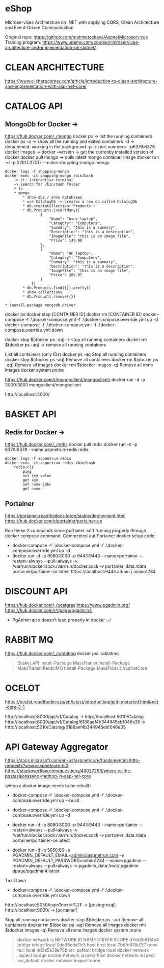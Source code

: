 # eShop
Microservices Architecture on .NET with applying CQRS, Clean Architecture and Event-Driven Communication

Original repo: https://github.com/mehmetozkaya/AspnetMicroservices
Training program: https://www.udemy.com/course/microservices-architecture-and-implementation-on-dotnet/


# CLEAN ARCHITECTURE
https://www.c-sharpcorner.com/article/introduction-to-clean-architecture-and-implementation-with-asp-net-core/

# CATALOG API
## MongoDb for Docker -> 
https://hub.docker.com/_/mongo
    docker ps -> list the running containers
    docker ps -a -> show all the running and exited containers
    -d -> detachment: working in the background
    -p -> port numbers: -p6379:6379
    docker images -> 
    docker –version -> get the currently installed version of docker
    docker pull mongo -> pulls latest mongo container image
    docker run -d -p 27017:27017 --name shopping-mongo mongo
    
    docker logs -f shopping-mongo
    docker exec -it shopping-mongo /bin/bash
        -> it: interactive terminal
        -> search for /bin/bash folder
        * ls
        * mongo
            * show dbs / show databases
            * use CatalogDb -> creates a new db called CatalogDb
            * db.createCollection('Products')
            * db.Products.insertMany([
                    {
                        "Name": "Asus laptop",
                        "Category": "Computers",
                        "Summary": "this is a summary",
                        "Description": "this is a description",
                        "ImageFile": "this is an image file",
                        "Price": 149.98
                    },
                    {
                        "Name": "HP laptop",
                        "Category": "Computers",
                        "Summary": "this is a summary",
                        "Description": "this is a description",
                        "ImageFile": "this is an image file",
                        "Price": 289.97
                    }
                ])
            * db.Products.find({}).pretty()
            * show collections
            * db.Products.remove({})

    * install-package mongodb.driver

docker ps
docker stop [CONTAINER ID]
docker rm [CONTAINER ID]
docker-compose -f .\docker-compose.yml -f .\docker-compose.override.yml up -d
docker-compose -f .\docker-compose.yml -f .\docker-compose.override.yml down

docker stop $(docker ps -aq)    -> stop all running containers
docker rm $(docker ps -aq)      -> remove all running containers

List all containers (only IDs)
    docker ps -aq
Stop all running containers
    docker stop $(docker ps -aq)
Remove all containers
    docker rm $(docker ps -aq)
Remove all images
    docker rmi $(docker images -q)
Remove all none images
    docker system prune


https://hub.docker.com/r/mongoclient/mongoclient/
    docker run -d -p 3000:3000 mongoclient/mongoclient
    
http://localhost:3000/


# BASKET API

## Redis for Docker ->
https://hub.docker.com/_/redis
    docker pull redis
    docker run -d -p 6379:6379 --name aspnetrun-redis redis
    
    docker logs -f aspnetrun-redis
    docker exec -it aspnetrun-redis /bin/bash
        redis-cli
            ping
            set key value
            get key
            set name john
            get name

## Portainer
https://portainer.readthedocs.io/en/stable/deployment.html
https://hub.docker.com/r/portainer/portainer-ce            


Run these 2 commands since portainer isn't running properly through docker compose command. Commented out Portainer docker setup code:
* docker-compose -f .\docker-compose.yml -f .\docker-compose.override.yml up -d
* docker run -d -p 8080:8000 -p 9443:9443 --name=portainer --restart=always --pull=always -v /var/run/docker.sock:/var/run/docker.sock -v portainer_data:/data portainer/portainer-ce:latest
    https://localhost:9443
    admin / admin1234


# DISCOUNT API
https://hub.docker.com/_/postgres
https://www.pgadmin.org/
https://hub.docker.com/r/dpage/pgadmin4

* PgAdmin also doesn't load properly in docker :-/


# RABBIT MQ
https://hub.docker.com/_/rabbitmq
docker pull rabbitmq

> Basket.API
Install-Package MassTransit
Install-Package MassTransit.RabbitMQ
Install-Package MassTransit.AspNetCore


# OCELOT
https://ocelot.readthedocs.io/en/latest/introduction/gettingstarted.html#net-core-3-1

http://localhost:8000/api/v1/Catalog -> http://localhost:5010/Catalog
http://localhost:8000/api/v1/Catalog/6188aef4b344945ebf046e35 -> http://localhost:5010/Catalog/6188aef4b344945ebf046e35


# API Gateway Aggregator
https://docs.microsoft.com/en-us/aspnet/core/fundamentals/http-requests?view=aspnetcore-6.0
https://stackoverflow.com/questions/40027299/where-is-the-postasjsonasync-method-in-asp-net-core



(when a docker image needs to be rebuilt)
* docker-compose -f .\docker-compose.yml -f .\docker-compose.override.yml up --build


* docker-compose -f .\docker-compose.yml -f .\docker-compose.override.yml up -d

* docker run -d -p 8080:8000 -p 9443:9443 --name=portainer --restart=always --pull=always -v /var/run/docker.sock:/var/run/docker.sock -v portainer_data:/data portainer/portainer-ce:latest

* docker run -d -p 5050:80 -e PGADMIN_DEFAULT_EMAIL=admin@aspnetrun.com -e PGADMIN_DEFAULT_PASSWORD=admin1234 --name=pgadmin --restart=always --pull=always -v pgadmin_data:/root/.pgadmin dpage/pgadmin4:latest

TearDown
* docker-compose -f .\docker-compose.yml -f .\docker-compose.override.yml down

http://localhost:5050/login?next=%2F -> [postegresql]
http://localhost:9000/ -> [portainer]


Stop all running containers
    docker stop $(docker ps -aq)
Remove all containers
    docker rm $(docker ps -aq)
Remove all images
    docker rmi $(docker images -q)
Remove all none images
    docker system prune


> docker network ls
NETWORK ID     NAME          DRIVER    SCOPE
d7ed2b9114e4   bridge        bridge    local
0dc88cdaf1c5   host          host      local
7bbfc478d7f7   none          null      local
dd3a5a39e79b   src_default   bridge    local
> docker network inspect bridge
> docker network inspect host
> docker network inspect src_default
> docker network inspect none